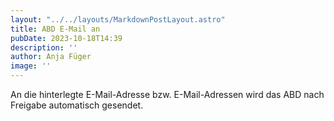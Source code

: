 ```yaml
---
layout: "../../layouts/MarkdownPostLayout.astro"
title: ABD E-Mail an
pubDate: 2023-10-18T14:39
description: ''
author: Anja Füger
image: ''
---
```


An die hinterlegte E-Mail-Adresse bzw. E-Mail-Adressen wird das ABD nach Freigabe automatisch gesendet.